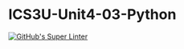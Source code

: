 # ICS3U-Unit4-03-Python

[![GitHub's Super Linter](https://github.com/Andrew-Ten-Den/ICS3U-Unit4-03-Python/workflows/GitHub's%20Super%20Linter/badge.svg)](https://github.com/Andrew-Ten-Den/ICS3U-Unit4-03-Python/actions)
